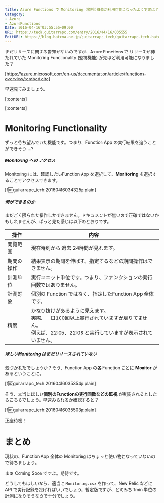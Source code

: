 ```yaml
---
Title: Azure Functions で Monitoring (監視)機能が利用可能になったようで実は？
Category:
- Azure
- AzureFunctions
Date: 2016-04-16T03:55:55+09:00
URL: https://tech.guitarrapc.com/entry/2016/04/16/035555
EditURL: https://blog.hatena.ne.jp/guitarrapc_tech/guitarrapc-tech.hatenablog.com/atom/entry/10328537792371313897
---
```


まだリリースに関する告知がないのですが、Azure Functions で リリースが待たれていた Monitoring Functionality (監視機能) が先ほど利用可能になりました？

[https://azure.microsoft.com/en-us/documentation/articles/functions-overview/:embed:cite]

早速見てみましょう。

[:contents]

[:contents]

# Monitoring Functionality

ずっと待ち望んでいた機能です。つまり、Function App の実行結果を追うことができそう....?

##### Monitoring への アクセス

Monitoring には、確認したいFunction App を選択して、**Monitoring** を選択することでアクセスできます。

[f:id:guitarrapc_tech:20160416034325p:plain]

##### 何ができるのか

まだごく限られた操作しかできません。ドキュメントが無いので正確ではないかもしれませんが、ぱっと見た感じは以下のとおりです。

操作 | 内容
---- | ----
閲覧範囲 | 現在時刻から 過去 24時間が見れます。
期間の操作 | 結果表示の期間を伸ばす、指定するなどの期間操作はできません。
計測単位 | 実行ユニット単位です。つまり、ファンクションの実行回数ではありません。
計測対象 | 個別の Function ではなく、指定したFunction App 全体です。
精度 | かなり抜けがあるように見えます。<br/>実際、一日100回以上実行されていますが足りてません。<br/>例えば、22:05、22:08 と実行していますが表示されていません。

##### ほしいMonitoring はまだリリースされていない

気づかれたでしょうか？そう、Function App の各 Function ごとに **Monitor** があるということに。

[f:id:guitarrapc_tech:20160416035354p:plain]

そう、本当にほしい**個別のFunctionの実行回数などの監視** が実装されるとしたらこちらでしょう。早速みられるか確認すると？

[f:id:guitarrapc_tech:20160416035503p:plain]

正座待機！

# まとめ

現状の、Function App 全体の Monitoring はちょっと使い物になっていないので待ちましょう。

まぁ Coming Soon ですよ。期待です。

どうしてもほしいなら、適当に ```Monitoring.csx``` を作って、New Relic などにAPI で実行記録を投げればいいでしょう。暫定版ですが、どのみち 1min 単位の計測になりそうなので十分でしょう。

